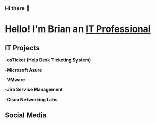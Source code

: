 ### Hi there 👋

<h1>Hello! I'm Brian an <a href = "www.linkedin.com/in/brian-truong-0b18251b8"> IT Professional </a></h1>
<h2>IT Projects</h2>
-<b>osTicket (Help Desk Ticketing System)</b>

-<b>Microsoft Azure</b>

-<b>VMware</b>

-<b>Jira Service Management</b>

-<b>Cisco Networking Labs</b>

<h2>Social Media</h2>
